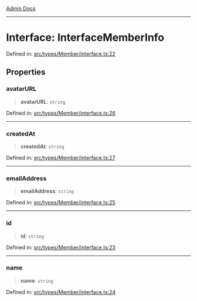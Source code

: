 [Admin Docs](/)

***

# Interface: InterfaceMemberInfo

Defined in: [src/types/Member/interface.ts:22](https://github.com/PalisadoesFoundation/talawa-admin/blob/main/src/types/Member/interface.ts#L22)

## Properties

### avatarURL

> **avatarURL**: `string`

Defined in: [src/types/Member/interface.ts:26](https://github.com/PalisadoesFoundation/talawa-admin/blob/main/src/types/Member/interface.ts#L26)

***

### createdAt

> **createdAt**: `string`

Defined in: [src/types/Member/interface.ts:27](https://github.com/PalisadoesFoundation/talawa-admin/blob/main/src/types/Member/interface.ts#L27)

***

### emailAddress

> **emailAddress**: `string`

Defined in: [src/types/Member/interface.ts:25](https://github.com/PalisadoesFoundation/talawa-admin/blob/main/src/types/Member/interface.ts#L25)

***

### id

> **id**: `string`

Defined in: [src/types/Member/interface.ts:23](https://github.com/PalisadoesFoundation/talawa-admin/blob/main/src/types/Member/interface.ts#L23)

***

### name

> **name**: `string`

Defined in: [src/types/Member/interface.ts:24](https://github.com/PalisadoesFoundation/talawa-admin/blob/main/src/types/Member/interface.ts#L24)

